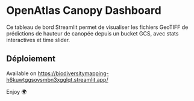 # OpenAtlas Canopy Dashboard

Ce tableau de bord Streamlit permet de visualiser les fichiers GeoTIFF de prédictions de hauteur de canopée depuis un bucket GCS, avec stats interactives et time slider.

## Déploiement
Available on https://biodiversitymapping-h6kuwtggsovsmbn3xgglqt.streamlit.app/

 
 Enjoy 🌍
